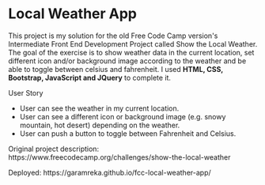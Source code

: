 <h1>Local Weather App</h1>
<p>This project is my solution for the old Free Code Camp version's Intermediate Front End Development Project called Show the Local Weather. The goal of the exercise is to show weather data in the current location, set different icon and/or background image according to the weather and be able to toggle between celsius and fahrenheit. I used <b>HTML, CSS, Bootstrap, JavaScript and JQuery</b> to complete it.</p>
<p>User Story</p>
<ul>
<li>User can see the weather in my current location.</li>
<li>User can see a different icon or background image (e.g. snowy mountain, hot desert) depending on the weather.</li>
<li>User can push a button to toggle between Fahrenheit and Celsius.</li>
</ul>
<p>Original project description: https://www.freecodecamp.org/challenges/show-the-local-weather</p>
<p>Deployed: https://garamreka.github.io/fcc-local-weather-app/</p>
